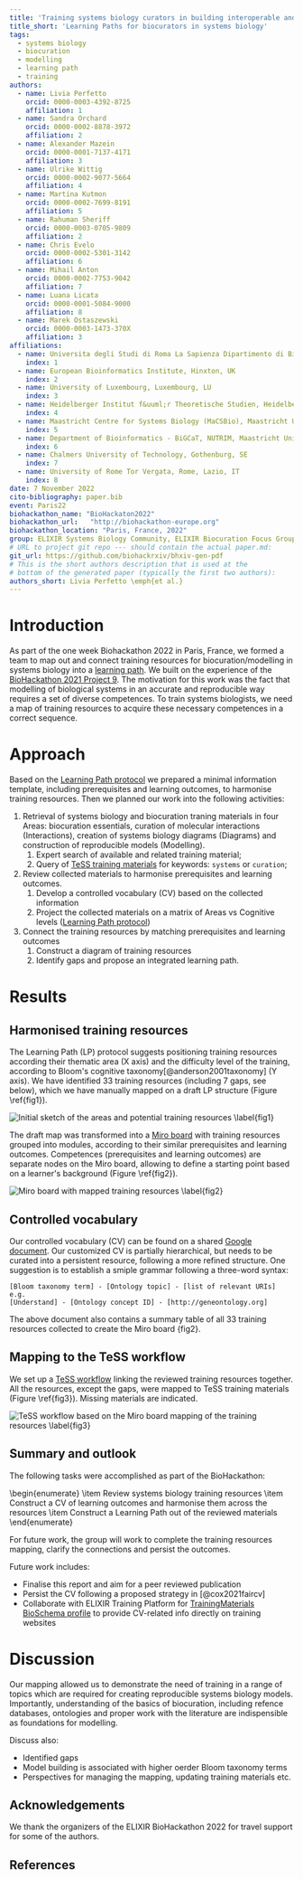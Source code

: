 ```yaml
---
title: 'Training systems biology curators in building interoperable and reusable models following a learning path approach'
title_short: 'Learning Paths for biocurators in systems biology'
tags:
  - systems biology
  - biocuration
  - modelling
  - learning path
  - training
authors:
  - name: Livia Perfetto
    orcid: 0000-0003-4392-8725
    affiliation: 1
  - name: Sandra Orchard
    orcid: 0000-0002-8878-3972
    affiliation: 2
  - name: Alexander Mazein
    orcid: 0000-0001-7137-4171
    affiliation: 3
  - name: Ulrike Wittig
    orcid: 0000-0002-9077-5664
    affiliation: 4
  - name: Martina Kutmon
    orcid: 0000-0002-7699-8191
    affiliation: 5
  - name: Rahuman Sheriff
    orcid: 0000-0003-0705-9809
    affiliation: 2
  - name: Chris Evelo
    orcid: 0000-0002-5301-3142
    affiliation: 6
  - name: Mihail Anton
    orcid: 0000-0002-7753-9042
    affiliation: 7
  - name: Luana Licata
    orcid: 0000-0001-5084-9000
    affiliation: 8
  - name: Marek Ostaszewski
    orcid: 0000-0003-1473-370X
    affiliation: 3
affiliations:
  - name: Universita degli Studi di Roma La Sapienza Dipartimento di Biologia e Biotecnologie Charles Darwin, Roma, Lazio, IT
    index: 1
  - name: European Bioinformatics Institute, Hinxton, UK
    index: 2
  - name: University of Luxembourg, Luxembourg, LU
    index: 3
  - name: Heidelberger Institut f&uuml;r Theoretische Studien, Heidelberg, Baden-W&uuml;rttemberg, DE
    index: 4
  - name: Maastricht Centre for Systems Biology (MaCSBio), Maastricht University, Maastricht, Limburg, NL
    index: 5
  - name: Department of Bioinformatics - BiGCaT, NUTRIM, Maastricht University, Maastricht, Limburg, NL
    index: 6
  - name: Chalmers University of Technology, Gothenburg, SE
    index: 7
  - name: University of Rome Tor Vergata, Rome, Lazio, IT
    index: 8
date: 7 November 2022
cito-bibliography: paper.bib
event: Paris22
biohackathon_name: "BioHackaton2022"
biohackathon_url:   "http://biohackathon-europe.org"
biohackathon_location: "Paris, France, 2022"
group: ELIXIR Systems Biology Community, ELIXIR Biocuration Focus Group
# URL to project git repo --- should contain the actual paper.md:
git_url: https://github.com/biohackrxiv/bhxiv-gen-pdf
# This is the short authors description that is used at the
# bottom of the generated paper (typically the first two authors):
authors_short: Livia Perfetto \emph{et al.}
---
```


# Introduction

As part of the one week Biohackathon 2022 in Paris, France, we formed
a team to map out and connect training resources for biocuration/modelling in systems biology into a [learning path](https://en.wikipedia.org/wiki/Learning_pathway). We built on the experience of the [BioHackathon 2021 Project 9](https://github.com/elixir-europe/bioHackathon-projects-2021/tree/main/projects/9). The motivation for this work was the fact that modelling of biological systems in an accurate and reproducible way requires a set of diverse competences. To train systems biologists, we need a map of training resources to acquire these necessary competences in a correct sequence.

# Approach

Based on the [Learning Path protocol](https://en.wikipedia.org/wiki/Learning_pathway) we prepared a minimal information template, including prerequisites and learning outcomes, to harmonise training resources. Then we planned our work into the following activities:

1. Retrieval of systems biology and biocuration traning materials in four Areas: biocuration essentials, curation of molecular interactions (Interactions), creation of systems biology diagrams (Diagrams) and construction of reproducible models (Modelling). 
    1. Expert search of available and related training material;
    2. Query of [TeSS training materials](https://tess.elixir-europe.org/materials) for keywords: `systems` or `curation`;
2. Review collected materials to harmonise prerequisites and learning outcomes.
    1. Develop a controlled vocabulary (CV) based on the collected information
    2. Project the collected materials on a matrix of Areas vs Cognitive levels ([Learning Path protocol](https://en.wikipedia.org/wiki/Learning_pathway)) 
3. Connect the training resources by matching prerequisites and learning outcomes
    1. Construct a diagram of training resources
    2. Identify gaps and propose an integrated learning  path.

# Results

## Harmonised training resources

The Learning Path (LP) protocol suggests positioning training resources according their thematic area (X axis) and the difficulty level of the training, according to Bloom's cognitive taxonomy[@anderson2001taxonomy] (Y axis). We have identified 33 training resources (including 7 gaps, see below), which we have manually mapped on a draft LP structure (Figure \ref{fig1}). 

![Initial sketch of the areas and potential training resources \label{fig1}](./1_draft.jpg)

The draft map was transformed into a [Miro board](https://miro.com/app/board/uXjVPKxZaJo=/) with training resources grouped into modules, according to their similar prerequisites and learning outcomes. Competences (prerequisites and learning outcomes) are separate nodes on the Miro board, allowing to define a starting point based on a learner's background (Figure \ref{fig2}).

![Miro board with mapped training resources \label{fig2}](./2_Miro.jpg)

## Controlled vocabulary

Our controlled vocabulary (CV) can be found on a shared [Google document](https://docs.google.com/document/d/1eGuxfFpqO-Uu4R8-uo00VITRxJ80V37Jz-vXuW--vEs/edit). Our customized CV is partially hierarchical, but needs to be curated into a persistent resource, following a more refined structure. One suggestion is to establish a smiple grammar following a three-word syntax:
```
[Bloom taxonomy term] - [Ontology topic] - [list of relevant URIs]
e.g.
[Understand] - [Ontology concept ID] - [http://geneontology.org]
```
The above document also contains a summary table of all 33 training resources collected to create the Miro board {fig2}.

## Mapping to the TeSS workflow

We set up a [TeSS workflow](https://tess.elixir-europe.org/workflows/building-interoperable-and-reusable-systems-biology-models) linking the reviewed training resources together. All the resources, except the gaps, were mapped to TeSS training materials (Figure \ref{fig3}). Missing materials are indicated.

![TeSS workflow based on the Miro board mapping of the training resources \label{fig3}](./2_TeSS_workflow.png)

## Summary and outlook

The following tasks were accomplished as part of the BioHackathon:

\begin{enumerate}
\item Review systems biology training resources
\item Construct a CV of learning outcomes and harmonise them across the resources
\item Construct a Learning Path out of the reviewed materials
\end{enumerate}

For future work, the group will work to complete the training resources mapping, clarify the connections and persist the outcomes.

Future work includes:

- Finalise this report and aim for a peer reviewed publication
- Persist the CV following a proposed strategy in [@cox2021faircv]
- Collaborate with ELIXIR Training Platform for [TrainingMaterials BioSchema profile](https://bioschemas.org/profiles/TrainingMaterial/1.0-RELEASE) to provide CV-related info directly on training websites

# Discussion

Our mapping allowed us to demonstrate the need of training in a range of topics which are required for creating reproducible systems biology models. Importantly, understanding of the basics of biocuration, including refence databases, ontologies and proper work with the literature are indispensible as foundations for modelling.

Discuss also:
- Identified gaps
- Model building is associated with higher oerder Bloom taxonomy terms
- Perspectives for managing the mapping, updating training materials etc.

## Acknowledgements

We thank the organizers of the ELIXIR BioHackathon 2022 for travel support for some of the authors.

## References

